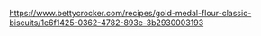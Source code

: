 https://www.bettycrocker.com/recipes/gold-medal-flour-classic-biscuits/1e6f1425-0362-4782-893e-3b2930003193

